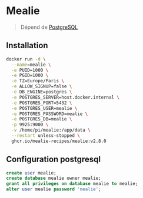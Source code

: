 # Mealie

> Dépend de [PostgreSQL](docker_postgresql.md)

## Installation

```bash
docker run -d \
  --name=mealie \
  -e PUID=1000 \
  -e PGID=1000 \
  -e TZ=Europe/Paris \
  -e ALLOW_SIGNUP=false \
  -e DB_ENGINE=postgres \
  -e POSTGRES_SERVER=host.docker.internal \
  -e POSTGRES_PORT=5432 \
  -e POSTGRES_USER=mealie \
  -e POSTGRES_PASSWORD=mealie \
  -e POSTGRES_DB=mealie \
  -p 9925:9000 \
  -v /home/pi/mealie:/app/data \
  --restart unless-stopped \
  ghcr.io/mealie-recipes/mealie:v2.8.0
```

## Configuration postgresql

```sql
create user mealie;
create database mealie owner mealie;
grant all privileges on database mealie to mealie;
alter user mealie password 'mealie';
```
